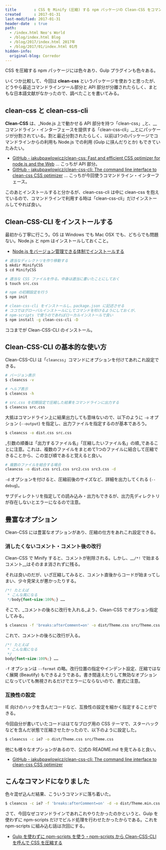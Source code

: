 ```yaml
---
title        : CSS を Minify (圧縮) する npm パッケージの Clean-CSS をコマンドラインで利用する「Clean-CSS-CLI」
created      : 2017-01-31
last-modified: 2017-01-31
header-date  : true
path:
  - /index.html Neo's World
  - /blog/index.html Blog
  - /blog/2017/index.html 2017年
  - /blog/2017/01/index.html 01月
hidden-info:
  original-blog: Corredor
---
```


CSS を圧縮する npm パッケージには色々あり、Gulp プラグインも色々ある。

いくつか比較して、今回は __clean-css__ というパッケージを使おうと思ったが、どうやら最近コマンドラインツール部分と API 部分が分離されたらしく、まともな日本語文献がなかったので、調べたことを書いてみる。

## clean-css と clean-css-cli

__Clean-CSS__ は、_Node.js 上で動かせる API 部分を持つ「clean-css」_と、__コマンドライン・インターフェースを提供する「clean-css-cli」__とにパッケージが分割されている。割と最近分割されたらしく、以前は1つのパッケージでコマンドラインからの利用も Node.js での利用 (Gulp に挟んだりとか) もできていたみたい。

- [GitHub - jakubpawlowicz/clean-css: Fast and efficient CSS optimizer for node.js and the Web](https://github.com/jakubpawlowicz/clean-css) … こっちが API 部分。
- [GitHub - jakubpawlowicz/clean-css-cli: The command line interface to clean-css CSS optimizer](https://github.com/jakubpawlowicz/clean-css-cli) … こっちが今回使うコマンドライン・インターフェース。

このあとインストールすると分かるが、clean-css-cli は中に clean-css を抱えているので、コマンドラインで利用する時は「clean-css-cli」だけインストールしてやれば良い。

## Clean-CSS-CLI をインストールする

最初から丁寧に行こう。OS は Windows でも Mac OSX でも、どちらでも問題ない。Node.js と npm はインストールしておくこと。

- [Node.js をバージョン管理できる体制でインストールする](/blog/2016/05/26-05.html)

```bash
# 適当なディレクトリを作り移動する
$ mkdir MinifyCSS
$ cd MinifyCSS

# 適当な CSS ファイルを作る。中身は適当に書いたことにしておく
$ touch src.css

# npm の初期設定を行う
$ npm init

# clean-css-cli をインストールし、package.json に記述させる
# ココではグローバルインストールにしてコマンドを叩けるようにしておくが、
# npm-scripts で使うのであればローカルインストールで良い
$ npm install -g clean-css-cli -D
```

ココまでが Clean-CSS-CLI のインストール。

## Clean-CSS-CLI の基本的な使い方

Clean-CSS-CLI は「`cleancss`」コマンドにオプションを付けてあれこれ設定できる。

```bash
# バージョン表示
$ cleancss -v

# ヘルプ表示
$ cleancss -h

# src.css を初期設定で圧縮した結果をコマンドラインに出力する
$ cleancss src.css
```

大抵はコマンドライン上に結果出力しても意味ないので、以下のように `-o` オプション (`--output`) を指定し、出力ファイルを指定するのが基本であろう。

```bash
$ cleancss -o dist.css src.css
```

_引数の順番は「出力するファイル名」「圧縮したいファイル名」の順_であることに注意。これは、複数のファイルをまとめて1つのファイルに結合して圧縮できることから、この並び順であると覚えると良い。

```bash
# 複数のファイルを結合する場合
cleancss -o dist.css src1.css src2.css src3.css -d
```

`-d` オプションを付けると、圧縮前後のサイズなど、詳細を出力してくれる (`--debug`)。

サブディレクトリを指定しての読み込み・出力もできるが、出力先ディレクトリが存在しないとエラーになるので注意。

## 豊富なオプション

Clean-CSS には豊富なオプションがあり、圧縮の仕方をあれこれ設定できる。

### 消したくないコメント・コメント後の改行

Clean-CSS で Minify すると、コメントが削除される。しかし、__`/*!` で始まるコメント__はそのまま消されずに残る。

それは良いのだが、いざ圧縮してみると、コメント直後からコードが始まってしまい、少々見栄えが悪かったりする。

```css
/*! たとえば
 * こんな風になる
 */body{font-size:100%;} ……
```

そこで、_コメントの後ろに改行を入れる_よう、Clean-CSS でオプション指定してみる。

```bash
$ cleancss -f 'breaks:afterComment=on' -o dist/Theme.css src/Theme.css
```

これで、コメントの後ろに改行が入る。

```css
/*! たとえば
 * こんな風になる
 */
body{font-size:100%;} ……
```

`-f` オプションは `--format` の略。改行位置の指定やインデント設定、圧縮ではなく展開 (Beautify) もできるようである。書き間違えたりして無効なオプションになっていても無視されるだけでエラーにならないので、書式に注意。

### 互換性の設定

IE 向けのハックを含んだコードなど、互換性の設定を細かく指定することができる。

今回自分が書いていたコードははてなブログ用の CSS テーマで、スターハックなどを含んだ状態で圧縮させたかったので、以下のように設定した。

```bash
$ cleancss -c ie7 -o dist/Theme.css src/Theme.css
```

他にも様々なオプションがあるので、公式の README.md を見てみると良い。

- [GitHub - jakubpawlowicz/clean-css-cli: The command line interface to clean-css CSS optimizer](https://github.com/jakubpawlowicz/clean-css-cli)

## こんなコマンドになりました

色々混ぜ込んだ結果、こういうコマンドに落ち着いた。

```bash
$ cleancss -c ie7 -f 'breaks:afterComment=on' -d -o dist/Theme.min.css src/Theme.css
```

さて、今回なぜコマンドラインであれこれやりたかったのかというと、Gulp を使わずに npm-scripts だけでビルド処理を行わせたかったからである。これを npm-scripts に組み込む話は次回にする。

- [Gulp を使わずに npm-scripts を使う・npm-scripts から Clean-CSS-CLI を呼んで CSS を圧縮する](/blog/2017/02/01-03.html)
